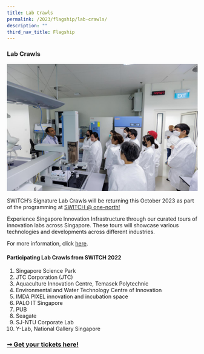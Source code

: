```yaml
---
title: Lab Crawls
permalink: /2023/flagship/lab-crawls/
description: ""
third_nav_title: Flagship
---
```

### Lab Crawls

![SWITCH Lab Crawls](/images/2023/switch_lab_crawls.jpg)

SWITCH’s Signature Lab Crawls will be returning this October 2023 as part of the programming at [SWITCH @ one-north!](/2023/programmes/at-one-north/)
 
Experience Singapore Innovation Infrastructure through our curated tours of innovation labs across Singapore. These tours will showcase various technologies and developments across different industries.

For more information, click [here](/2023/programmes/lab-crawls).

#### Participating Lab Crawls from SWITCH 2022

1. Singapore Science Park
2. JTC Corporation (JTC)
3. Aquaculture Innovation Centre, Temasek Polytechnic
4. Environmental and Water Technology Centre of Innovation
5. IMDA PIXEL innovation and incubation space
6. PALO IT Singapore
7.  PUB
8.  Seagate
9.  SJ-NTU Corporate Lab
10. Y-Lab, National Gallery Singapore

### [➞ Get your tickets here!](/register)